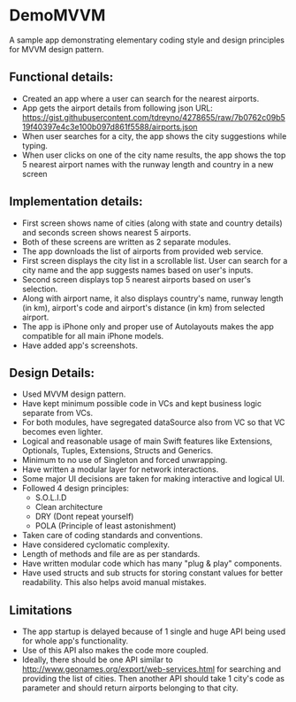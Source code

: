 # DemoMVVM
A sample app demonstrating elementary coding style and design principles for MVVM design pattern.

## Functional details:
* Created an app where a user can search for the nearest airports.
* App gets the airport details from following json URL: https://gist.githubusercontent.com/tdreyno/4278655/raw/7b0762c09b519f40397e4c3e100b097d861f5588/airports.json
* When user searches for a city, the app shows the city suggestions while typing.
* When user clicks on one of the city name results, the app shows the top 5 nearest airport names with the runway length and country in a new screen 

## Implementation details:
* First screen shows name of cities (along with state and country details) and seconds screen shows nearest 5 airports.
* Both of these screens are written as 2 separate modules.
* The app downloads the list of airports from provided web service.
* First screen displays the city list in a scrollable list. User can search for a city name and the app suggests names based on user's inputs. 
* Second screen displays top 5 nearest airports based on user's selection. 
* Along with airport name, it also displays country's name, runway length (in km), airport's code and airport's distance (in km) from selected airport.
* The app is iPhone only and proper use of Autolayouts makes the app compatible for all main iPhone models.
* Have added app's screenshots. 

## Design Details:
* Used MVVM design pattern.
* Have kept minimum possible code in VCs and kept business logic separate from VCs.
* For both modules, have segregated dataSource also from VC so that VC becomes even lighter. 
* Logical and reasonable usage of main Swift features like Extensions, Optionals, Tuples, Extensions, Structs and Generics. 
* Minimum to no use of Singleton and forced unwrapping.
* Have written a modular layer for network interactions. 
* Some major UI decisions are taken for making interactive and logical UI.
* Followed 4 design principles:
    * S.O.L.I.D
    * Clean architecture
    * DRY (Dont repeat yourself)
    * POLA (Principle of least astonishment)
* Taken care of coding standards and conventions.
* Have considered cyclomatic complexity.
* Length of methods and file are as per standards.
* Have written modular code which has many "plug & play" components.
* Have used structs and sub structs for storing constant values for better readability. This also helps avoid manual mistakes. 

## Limitations
* The app startup is delayed because of 1 single and huge API being used for whole app's functionality.
* Use of this API also makes the code more coupled. 
* Ideally, there should be one API similar to http://www.geonames.org/export/web-services.html for searching and providing the list of cities. Then another API should take 1 city's code as parameter and should return airports belonging to that city.
